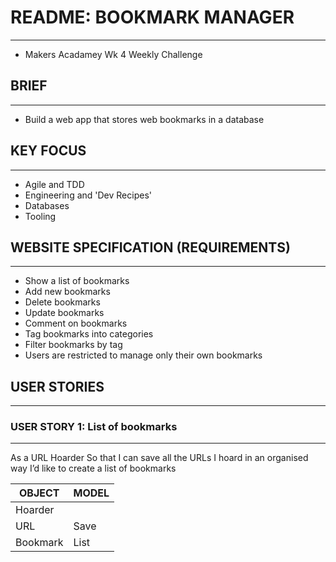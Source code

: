 # README: BOOKMARK MANAGER
----------
* Makers Acadamey Wk 4 Weekly Challenge

## BRIEF
----------
* Build a web app that stores web bookmarks in a database

## KEY FOCUS
----------
* Agile and TDD
* Engineering and 'Dev Recipes'
* Databases
* Tooling

## WEBSITE SPECIFICATION (REQUIREMENTS)
----------
* Show a list of bookmarks
* Add new bookmarks
* Delete bookmarks
* Update bookmarks
* Comment on bookmarks
* Tag bookmarks into categories
* Filter bookmarks by tag
* Users are restricted to manage only their own bookmarks

## USER STORIES
---------
### USER STORY 1: List of bookmarks
---------
As a URL Hoarder
So that I can save all the URLs I hoard in an organised way
I’d like to create a list of bookmarks

OBJECT | MODEL
------ | ------
Hoarder |
URL | Save
Bookmark | List
